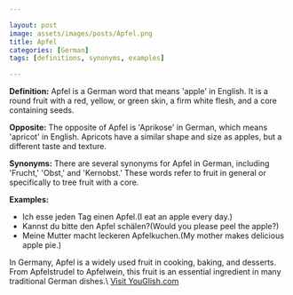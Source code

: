 ```yaml
---

layout: post
image: assets/images/posts/Apfel.png
title: Apfel
categories: [German]
tags: [definitions, synonyms, examples]

---
```


**Definition:**
Apfel is a German word that means 'apple' in English. It is a round fruit with a red, yellow, or green skin, a firm white flesh, and a core containing seeds.

**Opposite:**
The opposite of Apfel is 'Aprikose' in German, which means 'apricot' in English. Apricots have a similar shape and size as apples, but a different taste and texture.

**Synonyms:**
There are several synonyms for Apfel in German, including 'Frucht,' 'Obst,' and 'Kernobst.' These words refer to fruit in general or specifically to tree fruit with a core.

**Examples:**
- Ich esse jeden Tag einen Apfel.(I eat an apple every day.)
- Kannst du bitte den Apfel schälen?(Would you please peel the apple?)
- Meine Mutter macht leckeren Apfelkuchen.(My mother makes delicious apple pie.)

In Germany, Apfel is a widely used fruit in cooking, baking, and desserts. From Apfelstrudel to Apfelwein, this fruit is an essential ingredient in many traditional German dishes.\ <a id="yg-widget-0" class="youglish-widget" data-query="Apfel" data-lang="german" data-components="8412" data-auto-start="0" data-bkg-color="theme_light" data-title="How%20to%20pronounce%20Apfel%20in%20German"  rel="nofollow" href="https://youglish.com">Visit YouGlish.com</a><script async src="https://youglish.com/public/emb/widget.js" charset="utf-8"></script>